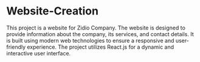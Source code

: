 # Website-Creation
This project is a website for Zidio Company. The website is designed to provide information about the company, its services, and contact details. It is built using modern web technologies to ensure a responsive and user-friendly experience. The project utilizes React.js for a dynamic and interactive user interface.
